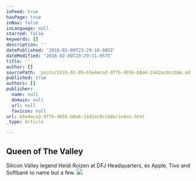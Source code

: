 ```yaml
---
inFeed: true
hasPage: true
inNav: false
inLanguage: null
starred: false
keywords: []
description: ''
datePublished: '2016-02-09T23:29:18.802Z'
dateModified: '2016-02-09T23:29:11.057Z'
title: ''
author: []
sourcePath: _posts/2016-02-09-b5e4eca3-9ffb-4656-b8a6-2442ac0ccb8e.md
published: true
authors: []
publisher:
  name: null
  domain: null
  url: null
  favicon: null
url: b5e4eca3-9ffb-4656-b8a6-2442ac0ccb8e/index.html
_type: Article

---
```

## Queen of The Valley

Silicon Valley legend Heidi Roizen at DFJ Headquarters, ex Apple, Tivo and Softbank to name but a few. ![](https://s3-us-west-2.amazonaws.com/the-grid-img/p/acd1a807abd3936e19ee6f424f0776223b362c33.jpg)
